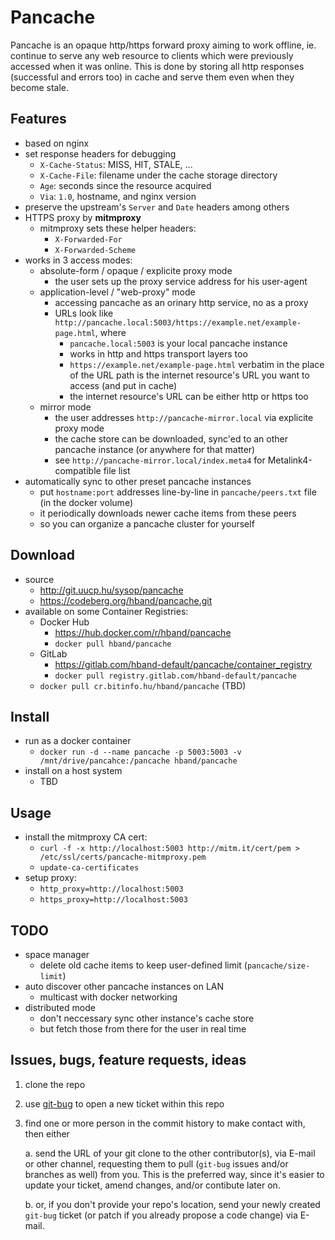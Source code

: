 # Pancache

Pancache is an opaque http/https forward proxy aiming to work offline,
ie. continue to serve any web resource to clients which were previously accessed when it was online.
This is done by storing all http responses (successful and errors too) in cache and serve them even when they become stale.

## Features

- based on nginx
- set response headers for debugging
  - `X-Cache-Status`: MISS, HIT, STALE, ...
  - `X-Cache-File`: filename under the cache storage directory
  - `Age`: seconds since the resource acquired
  - `Via`: `1.0`, hostname, and nginx version
- preserve the upstream's `Server` and `Date` headers among others
- HTTPS proxy by **mitmproxy**
  - mitmproxy sets these helper headers:
    - `X-Forwarded-For`
    - `X-Forwarded-Scheme`
- works in 3 access modes:
  - absolute-form / opaque / explicite proxy mode
    - the user sets up the proxy service address for his user-agent
  - application-level / "web-proxy" mode
    - accessing pancache as an orinary http service, no as a proxy
    - URLs look like `http://pancache.local:5003/https://example.net/example-page.html`, where
      - `pancache.local:5003` is your local pancache instance
      - works in http and https transport layers too
      - `https://example.net/example-page.html` verbatim in the place of the URL path is the internet resource's URL you want to access (and put in cache)
      - the internet resource's URL can be either http or https too
  - mirror mode
    - the user addresses `http://pancache-mirror.local` via explicite proxy mode
    - the cache store can be downloaded, sync'ed to an other pancache instance (or anywhere for that matter)
    - see `http://pancache-mirror.local/index.meta4` for Metalink4-compatible file list
- automatically sync to other preset pancache instances
  - put `hostname:port` addresses line-by-line in `pancache/peers.txt` file (in the docker volume)
  - it periodically downloads newer cache items from these peers
  - so you can organize a pancache cluster for yourself

## Download

- source
  - http://git.uucp.hu/sysop/pancache
  - https://codeberg.org/hband/pancache.git
- available on some Container Registries:
  - Docker Hub
    - https://hub.docker.com/r/hband/pancache
    - `docker pull hband/pancache`
  - GitLab
    - https://gitlab.com/hband-default/pancache/container_registry
    - `docker pull registry.gitlab.com/hband-default/pancache`
  - `docker pull cr.bitinfo.hu/hband/pancache` (TBD)

## Install

- run as a docker container
  - `docker run -d --name pancache -p 5003:5003 -v /mnt/drive/pancahce:/pancache hband/pancache`
- install on a host system
  - TBD

## Usage

- install the mitmproxy CA cert:
  - `curl -f -x http://localhost:5003 http://mitm.it/cert/pem > /etc/ssl/certs/pancache-mitmproxy.pem`
  - `update-ca-certificates`
- setup proxy:
  - `http_proxy=http://localhost:5003`
  - `https_proxy=http://localhost:5003`

## TODO

- space manager
  - delete old cache items to keep user-defined limit (`pancache/size-limit`)
- auto discover other pancache instances on LAN
  - multicast with docker networking
- distributed mode
  - don't neccessary sync other instance's cache store
  - but fetch those from there for the user in real time

## Issues, bugs, feature requests, ideas

1. clone the repo
2. use [git-bug](https://github.com/git-bug/git-bug) to open a new ticket within this repo
3. find one or more person in the commit history to make contact with, then either

   a. send the URL of your git clone to the other contributor(s), via E-mail or other channel, 
   requesting them to pull (`git-bug` issues and/or branches as well) from you.
   This is the preferred way, since it's easier to update your ticket, amend changes, and/or contibute later on.
   
   b. or, if you don't provide your repo's location, send your newly created `git-bug` ticket (or patch if you already propose a code change) via E-mail.
